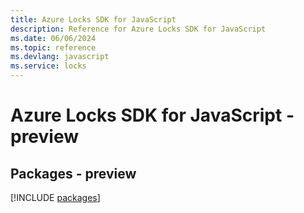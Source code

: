 ```yaml
---
title: Azure Locks SDK for JavaScript
description: Reference for Azure Locks SDK for JavaScript
ms.date: 06/06/2024
ms.topic: reference
ms.devlang: javascript
ms.service: locks
---
```

# Azure Locks SDK for JavaScript - preview
## Packages - preview
[!INCLUDE [packages](locks-index.md)]